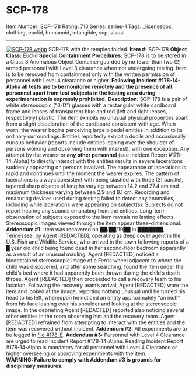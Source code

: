 # SCP-178
Item Number: SCP-178
Rating: 713
Series: series-1
Tags: _licensebox, clothing, euclid, humanoid, intangible, scp, visual

---

[![SCP-178.webp](https://scp-wiki.wdfiles.com/local--resized-images/scp-178/SCP-178.webp/medium.jpg)](https://scp-wiki.wdfiles.com/local--files/scp-178/SCP-178.webp)
SCP-178 with the temples folded.
**Item #:** SCP-178
**Object Class:** Euclid
**Special Containment Procedures:** SCP-178 is to be stored in a Class 3 Anomalous Object Container guarded by no fewer than two (2) armed personnel with Level 3 clearance when not undergoing testing. Item is to be removed from containment only with the written permission of personnel with Level 4 clearance or higher. **Following Incident #178-14-Alpha all tests are to be monitored remotely and the presence of all personnel apart from test subjects in the testing area during experimentation is expressly prohibited.**
**Description:** SCP-178 is a pair of white stereoscopic (“3-D”) glasses with a rectangular white cardboard frame and lenses of transparent blue and red (left and right lenses, respectively) plastic. The item exhibits no unusual physical properties apart from a slight discoloration of the cardboard consistent with age. When worn, the wearer begins perceiving large bipedal entities in addition to its ordinary surroundings. Entities reportedly exhibit a docile and occasionally curious behavior (reports include entities leaning over the shoulder of persons working and observing them with interest), with one exception. Any attempt by the wearer or **any other personnel** (see Incident Report #178-14-Alpha) to directly interact with the entities results in severe lacerations suddenly appearing on persons involved. The appearance of lacerations is rapid and continues until the moment the wearer expires. The pattern of lacerations is always consistent with being slashed with three (3) parallel, tapered sharp objects of lengths varying between 14.2 and 27.4 cm and maximum thickness varying between 2.9 and 8.1 cm. Recording and measuring devices used during testing failed to detect any anomalies, including while lacerations were appearing on subject(s). Subjects do not report hearing any sounds emanating from the entities. Long-term observation of subjects exposed to the item reveals no lasting effects. Stereoscopic images viewed through the item appear three-dimensional.
**Addendum #1:** Item was recovered on ██/██/19██ in ███████, Tennessee, by Agent [REDACTED], operating as deep cover agent in the U.S. Fish and Wildlife Service, who arrived in the town following reports of a █ year old child being found dead in her second-floor bedroom apparently as a result of an unusual mauling. Agent [REDACTED] noticed a bloodstained stereoscopic image of a Ferris wheel adjacent to where the child was discovered, and after some searching, found the item under the child’s bed where it had apparently been thrown during the child’s death throes. Agent [REDACTED] then proceeded to call a recovery team to his location. Following the recovery team’s arrival, Agent [REDACTED] wore the item and looked at the image, reporting nothing unusual until he turned his head to his left, whereupon he noticed an entity approximately “an inch” from his face leaning over his shoulder and looking at the stereoscopic image. In the debriefing Agent [REDACTED] reported also noticing several other entities in the room observing him and the recovery team. Agent [REDACTED] refrained from attempting to interact with the entities and the item was recovered without incident.
**Addendum #2:** All experiments are to be logged in [file #178-E](/scp-178-log).
**Addendum #3:** Personnel with Level 4 Clearance are urged to read Incident Report #178-14-Alpha. Reading Incident Report #178-14-Alpha is mandatory for all personnel with Level 4 Clearance or higher overseeing or approving experiments with the item.  
**WARNING: Failure to comply with Addendum #3 is grounds for disciplinary measures.**